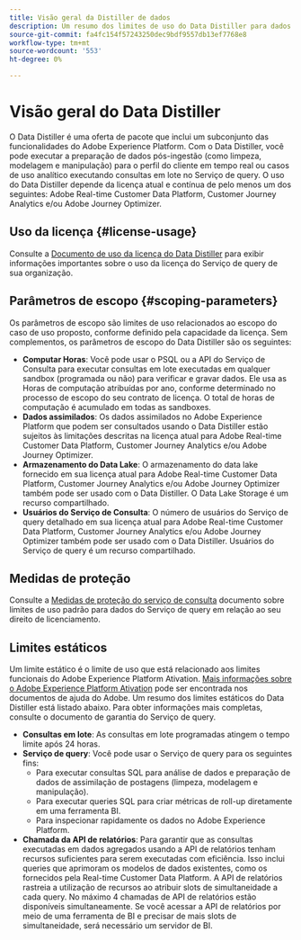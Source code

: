 ```yaml
---
title: Visão geral da Distiller de dados
description: Um resumo dos limites de uso do Data Distiller para dados do Serviço de query em relação ao seu direito de licenciamento.
source-git-commit: fa4fc154f57243250dec9bdf9557db13ef7768e8
workflow-type: tm+mt
source-wordcount: '553'
ht-degree: 0%

---
```


# Visão geral do Data Distiller

O Data Distiller é uma oferta de pacote que inclui um subconjunto das funcionalidades do Adobe Experience Platform. Com o Data Distiller, você pode executar a preparação de dados pós-ingestão (como limpeza, modelagem e manipulação) para o perfil do cliente em tempo real ou casos de uso analítico executando consultas em lote no Serviço de query. O uso do Data Distiller depende da licença atual e contínua de pelo menos um dos seguintes: Adobe Real-time Customer Data Platform, Customer Journey Analytics e/ou Adobe Journey Optimizer.

## Uso da licença {#license-usage}

Consulte a [Documento de uso da licença do Data Distiller](./license-usage.md) para exibir informações importantes sobre o uso da licença do Serviço de query de sua organização.

## Parâmetros de escopo {#scoping-parameters}

Os parâmetros de escopo são limites de uso relacionados ao escopo do caso de uso proposto, conforme definido pela capacidade da licença. Sem complementos, os parâmetros de escopo do Data Distiller são os seguintes:

* **Computar Horas**: Você pode usar o PSQL ou a API do Serviço de Consulta para executar consultas em lote executadas em qualquer sandbox (programada ou não) para verificar e gravar dados. Ele usa as Horas de computação atribuídas por ano, conforme determinado no processo de escopo do seu contrato de licença. O total de horas de computação é acumulado em todas as sandboxes.
* **Dados assimilados**: Os dados assimilados no Adobe Experience Platform que podem ser consultados usando o Data Distiller estão sujeitos às limitações descritas na licença atual para Adobe Real-time Customer Data Platform, Customer Journey Analytics e/ou Adobe Journey Optimizer.
* **Armazenamento do Data Lake**: O armazenamento do data lake fornecido em sua licença atual para Adobe Real-time Customer Data Platform, Customer Journey Analytics e/ou Adobe Journey Optimizer também pode ser usado com o Data Distiller. O Data Lake Storage é um recurso compartilhado.
* **Usuários do Serviço de Consulta**: O número de usuários do Serviço de query detalhado em sua licença atual para Adobe Real-time Customer Data Platform, Customer Journey Analytics e/ou Adobe Journey Optimizer também pode ser usado com o Data Distiller. Usuários do Serviço de query é um recurso compartilhado.

## Medidas de proteção

Consulte a [Medidas de proteção do serviço de consulta](../guardrails.md) documento sobre limites de uso padrão para dados do Serviço de query em relação ao seu direito de licenciamento.

## Limites estáticos

Um limite estático é o limite de uso que está relacionado aos limites funcionais do Adobe Experience Platform Ativation. [Mais informações sobre o Adobe Experience Platform Ativation](https://helpx.adobe.com/ca/legal/product-descriptions/adobe-experience-platform0.html) pode ser encontrada nos documentos de ajuda do Adobe. Um resumo dos limites estáticos do Data Distiller está listado abaixo. Para obter informações mais completas, consulte o documento de garantia do Serviço de query.

* **Consultas em lote**: As consultas em lote programadas atingem o tempo limite após 24 horas.
* **Serviço de query**: Você pode usar o Serviço de query para os seguintes fins:
   * Para executar consultas SQL para análise de dados e preparação de dados de assimilação de postagens (limpeza, modelagem e manipulação).
   * Para executar queries SQL para criar métricas de roll-up diretamente em uma ferramenta BI.
   * Para inspecionar rapidamente os dados no Adobe Experience Platform.
* **Chamada da API de relatórios**: Para garantir que as consultas executadas em dados agregados usando a API de relatórios tenham recursos suficientes para serem executadas com eficiência. Isso inclui queries que aprimoram os modelos de dados existentes, como os fornecidos pela Real-time Customer Data Platform. A API de relatórios rastreia a utilização de recursos ao atribuir slots de simultaneidade a cada query. No máximo 4 chamadas de API de relatórios estão disponíveis simultaneamente. Se você acessar a API de relatórios por meio de uma ferramenta de BI e precisar de mais slots de simultaneidade, será necessário um servidor de BI.


